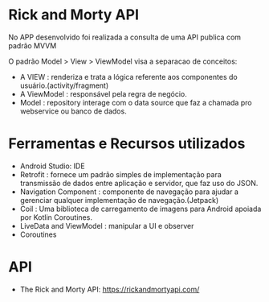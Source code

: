 # Rick and Morty API


No APP desenvolvido foi realizada a consulta de uma API publica com padrão MVVM

O padrão Model > View > ViewModel visa a separacao de conceitos:

- A VIEW : renderiza e trata a lógica referente aos componentes do usuário.(activity/fragment)
- A ViewModel : responsável pela regra de negócio.
- Model : repository interage com o data source que faz a chamada pro webservice ou banco de dados.

# Ferramentas e Recursos utilizados

- Android Studio: IDE
- Retrofit : fornece um padrão simples de implementação para transmissão de dados entre aplicação e servidor, que faz uso do JSON.
- Navigation Component : componente de navegação para ajudar a gerenciar qualquer implementação de navegação.(Jetpack)
- Coil : Uma biblioteca de carregamento de imagens para Android apoiada por Kotlin Coroutines.
- LiveData and ViewModel : manipular a UI e observer
- Coroutines

# API
- The Rick and Morty API: https://rickandmortyapi.com/

